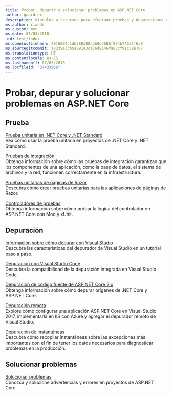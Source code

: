 ```yaml
---
title: Probar, depurar y solucionar problemas en ASP.NET Core
author: guardrex
description: Vínculos a recursos para efectuar pruebas y depuraciones en aplicaciones de ASP.NET Core.
ms.author: riande
ms.custom: mvc
ms.date: 07/03/2018
uid: test/index
ms.openlocfilehash: 20f6804c1db588a88abb0d5686f894b7463ff6a9
ms.sourcegitcommit: 18339e3cb5a891a3ca36d8146fa83cf91c32e707
ms.translationtype: HT
ms.contentlocale: es-ES
ms.lasthandoff: 07/03/2018
ms.locfileid: "37433966"
---
```

# <a name="test-debug-and-troubleshoot-in-aspnet-core"></a>Probar, depurar y solucionar problemas en ASP.NET Core

## <a name="test"></a>Prueba

[Prueba unitaria en .NET Core y .NET Standard](/dotnet/articles/core/testing/)  
Vea cómo usar la prueba unitaria en proyectos de .NET Core y .NET Standard.

[Pruebas de integración](xref:test/integration-tests)  
Obtenga información sobre cómo las pruebas de integración garantizan que los componentes de una aplicación, como la base de datos, el sistema de archivos y la red, funcionen correctamente en la infraestructura.

[Pruebas unitarias de páginas de Razor](xref:test/razor-pages-tests)  
Descubra cómo crear pruebas unitarias para las aplicaciones de páginas de Razor.

[Controladores de pruebas](xref:mvc/controllers/testing)  
Obtenga información sobre cómo probar la lógica del controlador en ASP.NET Core con Moq y xUnit.

## <a name="debug"></a>Depuración

[Información sobre cómo depurar con Visual Studio](/visualstudio/debugger/getting-started-with-the-debugger)  
Descubra las características del depurador de Visual Studio en un tutorial paso a paso.

[Depuración con Visual Studio Code](https://code.visualstudio.com/docs/editor/debugging)  
Descubra la compatibilidad de la depuración integrada en Visual Studio Code.

[Depuración de código fuente de ASP.NET Core 2.x](https://github.com/aspnet/Docs/issues/4155)  
Obtenga información sobre cómo depurar orígenes de .NET Core y ASP.NET Core.

[Depuración remota](/visualstudio/debugger/remote-debugging-azure)  
Explore cómo configurar una aplicación ASP.NET Core en Visual Studio 2017, implementarla en IIS con Azure y agregar el depurador remoto de Visual Studio.

[Depuración de instantáneas](/azure/application-insights/app-insights-snapshot-debugger)  
Descubra cómo recopilar instantáneas sobre las excepciones más importantes con el fin de tener los datos necesarios para diagnosticar problemas en la producción.

## <a name="troubleshoot"></a>Solucionar problemas

[Solucionar problemas](xref:test/troubleshoot)  
Conozca y solucione advertencias y errores en proyectos de ASP.NET Core.
